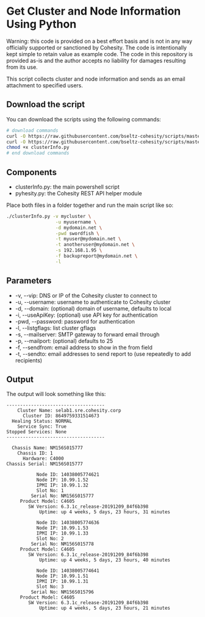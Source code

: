 # Get Cluster and Node Information Using Python

Warning: this code is provided on a best effort basis and is not in any way officially supported or sanctioned by Cohesity. The code is intentionally kept simple to retain value as example code. The code in this repository is provided as-is and the author accepts no liability for damages resulting from its use.

This script collects cluster and node information and sends as an email attachment to specified users.

## Download the script

You can download the scripts using the following commands:

```bash
# download commands
curl -O https://raw.githubusercontent.com/bseltz-cohesity/scripts/master/python/clusterInfo/clusterInfo.py
curl -O https://raw.githubusercontent.com/bseltz-cohesity/scripts/master/python/pyhesity.py
chmod +x clusterInfo.py
# end download commands
```

## Components

* clusterInfo.py: the main powershell script
* pyhesity.py: the Cohesity REST API helper module

Place both files in a folder together and run the main script like so:

```bash
./clusterInfo.py -v mycluster \
                  -u myusername \
                  -d mydomain.net \
                  -pwd swordfish \
                  -t myuser@mydomain.net \
                  -t anotheruser@mydomain.net \
                  -s 192.168.1.95 \
                  -f backupreport@mydomain.net \
                  -l
```

## Parameters

* -v, --vip: DNS or IP of the Cohesity cluster to connect to
* -u, --username: username to authenticate to Cohesity cluster
* -d, --domain: (optional) domain of username, defaults to local
* -i, --useApiKey: (optional) use API key for authentication
* -pwd, --password: password for authentication
* -l, --listgflags: list cluster gflags
* -s, --mailserver: SMTP gateway to forward email through
* -p, --mailport: (optional) defaults to 25
* -f, --sendfrom: email address to show in the from field
* -t, --sendto: email addresses to send report to (use repeatedly to add recipients)

## Output

The output will look something like this:

```text
------------------------------------
    Cluster Name: selab1.sre.cohesity.corp
      Cluster ID: 8649759331514673
  Healing Status: NORMAL
    Service Sync: True
Stopped Services: None
------------------------------------

  Chassis Name: NM156S015777
    Chassis ID: 1
      Hardware: C4000
Chassis Serial: NM156S015777

           Node ID: 14038005774621
           Node IP: 10.99.1.52
           IPMI IP: 10.99.1.32
           Slot No: 1
         Serial No: NM156S015777
     Product Model: C4605
        SW Version: 6.3.1c_release-20191209_84f6b398
            Uptime: up 4 weeks, 5 days, 23 hours, 31 minutes

           Node ID: 14038005774636
           Node IP: 10.99.1.53
           IPMI IP: 10.99.1.33
           Slot No: 2
         Serial No: NM156S015778
     Product Model: C4605
        SW Version: 6.3.1c_release-20191209_84f6b398
            Uptime: up 4 weeks, 5 days, 23 hours, 40 minutes

           Node ID: 14038005774641
           Node IP: 10.99.1.51
           IPMI IP: 10.99.1.31
           Slot No: 3
         Serial No: NM156S015796
     Product Model: C4605
        SW Version: 6.3.1c_release-20191209_84f6b398
            Uptime: up 4 weeks, 5 days, 23 hours, 21 minutes
```
